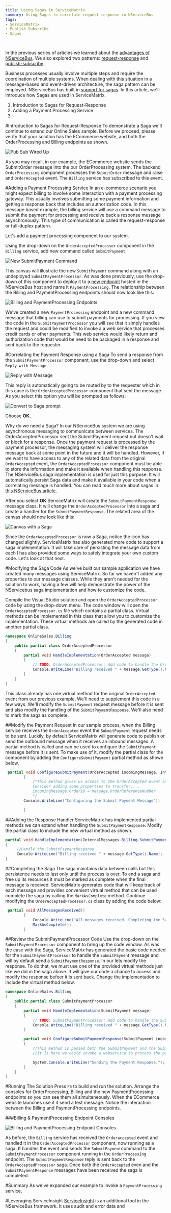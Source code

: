```yaml
---
title: Using Sagas in ServiceMatrix 
summary: Using Sagas to correlate request response in NServiceBus
tags:
- ServiceMatrix
- Publish Subscribe
- Sagas

---
```

In the previous series of articles we learned about the [advantages of NServiceBus](getting-started-with-nservicebus-using-servicematrix-2.0-fault-tolerance "Fault Tolerance in NServiceBus").  We also explored two patterns: [request-response](getting-started-with-servicematrix-2.0 "ServiceMatrix Request Response ") and [publish-subscribe](getting-started-with-nservicebus-using-servicematrix-2.0-publish-subscribe.md "ServiceMatrix and PubSub"). 

Business processes usually involve multiple steps and require the coordination of multiple systems.  When dealing with this situation in a message-based and event-driven architecture, the saga pattern can be employed.  NServiceBus has built in [support for sagas](../NServiceBus/sagas-in-nservicebus.md "Saga Support in NServiceBus").  In this article, we'll introduce how Sagas are used in ServiceMatrix.

1.  Introduction to Sagas for Request-Response  
2.  Adding a Payment Processing Service
3.  


#Introduction to Sagas for Request-Response
To demonstrate a Saga we'll continue to extend our Online Sales sample.  Before we proceed, please verify that your solution has the ECommerce website, and both the OrderProcessing and Billing endpoints as shown. 

![Pub Sub Wired Up](images/servicematrix-pubsubcanvaswired.png)

As you may recall, in our example, the ECommerce website sends the SubmitOrder message into the our OrderProcessing system.  The backend `OrderProcessing` component processes the `SubmitOrder` message and raise and `OrderAccepted` event.  The `Billing` service has subscribed to this event.

#Adding a Payment Processing Service
In an e-commerce scenario you might expect billing to involve some interaction with a payment processing gateway.  This usually involves submitting some payment information and getting a response back that includes an authorization code.  In this message based example, the billing service will use a command message to submit the payment for processing and receive back a response message asynchronously.  This type of communication is called the request-response or full-duplex pattern. 

Let's add a payment processing component to our system. 

Using the drop-down on the `OrderAcceptedProcessor` component in the `Billing` service, add new command called `SubmitPayment`.

![New SubmitPayment Command](images/servicematrix-newbillingcommand.png)

This canvas will illustrate the new `SubmitPayment` command along with an undeployed `SubmitPaymentProcessor`.  As was done previously, use the drop-down of this component to deploy it to a [new endpoint](servicematrix-deploytopaymentprocessing.png) hosted in the NServiceBus host and name it `PaymentProcessing`.   The relationship between the Billing and PaymentProcessing endpoints should now look like this:

![Billing and PaymentProcessing Endpoints](images/servicematrix-billingandpaymentprocessing.png)

We've created a new `PaymentProcessing` endpoint and a new command message that billing can use to submit payments for processing.  If you view the code in the `SubmitPaymentProcessor` you will see that it simply handles the request and could be modified to invoke a a web service that processes credit cards or other payments. This web service would likely return and authorization code that would be need to be packaged in a response and sent back to the requester. 

#Correlating the Payment Response using a Saga
To send a response from the `SubmitPaymentProcessor` component, use the drop-down and select `Reply with Message`.

![Reply with Message](images/servicematrix-replywithmessage.png)

This reply is automatically going to be routed by to the requester which in this case is the `OrderAcceptedProcessor` component that sent the message. As you select this option you will be prompted as follows:

![Convert to Saga prompt](images/servicematrix-converttosaga.png)

Choose **OK.** 

Why do we need a Saga? In our NServiceBus system we are using asynchronous messaging to communicate between services.  The OrderAcceptedProcessor sent the SubmitPayment request but doesn't wait or block for a response.  Once the payment request is processed by the payment processor, the messaging system will deliver the response message back at some point in the future and it will be handled.  However, if we want to have access to any of the related data from the original `OrderAccepted` event, the `OrderAcceptedProcessor` component must be able to store the information and make it available when handling this response.  The NServiceBus saga implementation is used for just this purpose.  It will automatically persist Saga data and make it available in your code when a correlating message is handled.  You can read much more about sagas in [this NServiceBus article.](../NServiceBus/sagas-in-nservicebus.md "Sagas in NServiceBus")

After you select  **OK** ServiceMatrix will create the `SubmitPaymentResponse` message class.  It will change the `OrderAcceptedProcessor` into a saga and create a handler for the `SubmitPaymentResponse`.  The related area of the canvas should now look like this: 

![Canvas with a Saga](images/servicematrix-sagacanvas.png)

Since the `OrderAcceptedProcessor` is now a Saga, notice the icon has changed slightly. ServiceMatrix has also generated more code to support a saga implementation.  It will take care of persisting the message data from each  I has also provided some ways to safely integrate your own custom code.  Let's look at that next. 

#Modifying the Saga Code
As we've built our sample application we have created many messages using ServiceMatrix.  So far we haven't added any properties to our message classes.  While they aren't needed for the solution to work, having a few will help demonstrate the power of the NServicebus saga implementation and how to customize the code.

Compile the Visual Studio solution and open the `OrderAcceptedProcessor` code by using the drop-down menu.  The code window will open the `OrderAcceptedProcessor.cs` file which contains a partial class.  Virtual methods can be implemented in this class that allow you to customize the implementation.  These virtual methods are called by the generated code in another partial class.  

```C#
namespace OnlineSales.Billing
{
    public partial class OrderAcceptedProcessor
    {
		partial void HandleImplementation(OrderAccepted message)
        {
            // TODO: OrderAcceptedProcessor: Add code to handle the OrderAccepted message.
            Console.WriteLine("Billing received " + message.GetType().Name);
        }
	}
}
```
This class already has one virtual method for the original `OrderAccepted` event from our previous example.  We'll need to supplement this code in a few ways.  We'll modify the `SubmitPayment` request message before it is sent and also modify the handling of the `SubmitPaymentResponse`.   We'll also need to mark the saga as complete.  

##Modify the Payment Request
In our sample process, when the Billing service receives the `OrderAccepted` event the `SubmitPayment` request needs to be sent.  Luckily, by default ServiceMatrix will generate code to publish or send the outbound message when it receives an inbound messages.  A partial method is called and can be used to configure the `SubmitPayment` message before it is sent.  To make use of it, modify the partial class for the component by adding the `ConfigureSubmitPayment` partial method as shown below.  
 
```C#
 partial void ConfigureSubmitPayment(OrderAccepted incomingMessage, InternalMessages.Commands.Billing.SubmitPayment message)
        {
            /*This method gives us access to the OrderAccepted event and the SubmitPayment message before it is sent. 
			Consider adding some properties to transfer.... 
			incomingMessage.OrderID = message.OrderReferenceNumber	
			*/
		Console.WriteLine("Configuring the Submit Payment Message");

        }
```
##Adding the Response Handler
ServiceMatrix has implemented partial methods we can extend when handling the `SubmitPaymentResponse`.  Modify the partial class to include the new virtual method as shown.  

```C#
partial void HandleImplementation(InternalMessages.Billing.SubmitPaymentResponse message)
{
     //Handle the SubmitPaymentResponse
     Console.WriteLine("Billing received " + message.GetType().Name);
}
```
##Completing the Saga
The saga maintains data between calls but this persistence needs to last only until the process is over.  To end a saga and free up its resources it must be marked as complete when the final message is received.  ServiceMatrix generates code that will keep track of each message and provides convenient virtual method that can be used complete the saga by calling the `MarkAsComplete` method.  Continue modifying the `OrderAcceptedProcessor.cs` class by adding the code below:

```C#
 partial void AllMessagesReceived()
        {
            Console.WriteLine("All messages received. Completing the Saga.");
            MarkAsComplete();
        }
```
##Review the SubmitPaymentProcessor Code
 Use the drop-down on the `SubmitPaymentProcessor` component to bring up the code window. As was the case with the Saga, ServiceMatrix has generated the basic code needed for the `SubmitPaymentProcessor` to handle the `SubmitPaymen`t message and will by default send a `SubmitPaymentResponse`.  In our lets modify the response.  To do that, we must use one of the provided virtual methods just like we did in the saga above.  It will give our code a chance to access and modify the response befoer it is sent back. Change the implementation to include the virtual method below. 

```C#
namespace OnlineSales.Billing
{
    public partial class SubmitPaymentProcessor
    {
        partial void HandleImplementation(SubmitPayment message)
        {
            // TODO: SubmitPaymentProcessor: Add code to handle the SubmitPayment message.
            Console.WriteLine("Billing received " + message.GetType().Name);
        }

        partial void ConfigureSubmitPaymentResponse(SubmitPayment incomingMessage, InternalMessages.Billing.SubmitPaymentResponse response)
        {
            //This method is passed both the SubmitPayment and the SubmitPaymentResponse. 
            //It is here we could invoke a webservice to process the payment and build a response message based on the outcome.

            System.Console.WriteLine("Sending the Payment Response.");
        }
    }
}
```
#Running The Solution
Press `F5` to build and run the solution.  Arrange the consoles for OrderProcessing, Billing and the new PaymentProcessing endpoints so you can see them all simultaneously.  When the ECommerce website launches use it it send a test message.  Notice the interaction between the Billing and PaymentProcessing endpoints.  

###Billing & PaymentProcessing Endpoint Consoles

![Billing and PaymentProcessing Endpoint Consoles](images/servicematrix-billingandpaymentprocessingconsoles.png)

As before, the `Billing` service has received the `Orderaccepted` event and handled it in the `OrderAcceptedProcessor` component, now running as a saga.  It handles the event and sends the `SubmitPayment`command to the `SubmitPaymentProcessor` component running in the `OrderProcessing` endpoint.  The `SubmitPaymentResponse` reply is sent back to the `OrderAcceptedProcessor` saga.  Once both the `OrderAccepted` even and the `SubmitPaymentResponse` messages have been received the saga is completed.

#Summary
As we've expanded our example to invoke a `PaymentProcessing` service, 


#Leveraging ServiceInsight
[ServiceInsight](../ServiceInsight/index.md "ServiceInsight") is an additional tool in the NServiceBus framework.  It uses audit and error data and 
